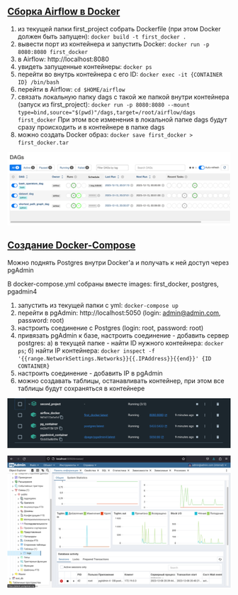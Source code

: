 ## [Сборка Airflow в Docker](https://github.com/romantitovmephi/airflow_in_docker/blob/main/first_project/README.md)

1) из текущей папки first_project собрать Dockerfile (при этом Docker должен быть запущен): ```docker build -t first_docker .```
2) вывести порт из контейнера и запустить Docker: ```docker run -p 8080:8080 first_docker```
3) в Airflow: http://localhost:8080
4) увидеть запущенные контейнеры: ```docker ps```
5) перейти во внутрь контейнера с его ID: ```docker exec -it {CONTAINER ID} /bin/bash```
6) перейти в Airflow: ```cd $HOME/airflow```
7) связать локальную папку dags с такой же папкой внутри контейнера (запуск из first_project): ```docker run -p 8080:8080 --mount type=bind,source="$(pwd)"/dags,target=/root/airflow/dags first_docker```
При этом все изменения в локальной папке dags будут сразу происходить и в контейнере в папке dags
8) можно создать Docker образ: ```docker save first_docker > first_docker.tar```

![Scheme1](https://github.com/romantitovmephi/airflow_in_docker/blob/main/first_project/dags.png?raw=true)

## [Создание Docker-Compose](https://github.com/romantitovmephi/airflow_in_docker/blob/main/second_project/README.md)
Можно поднять Postgres внутри Docker'а и получать к ней доступ через pgAdmin

В docker-compose.yml собраны вместе images: first_docker, postgres, pgadmin4
1) запустить из текущей папки с yml: ```docker-compose up```
2) перейти в pgAdmin: http://localhost:5050 (login: admin@admin.com, password: root)
3) настроить соединение c Postgres (login: root, password: root)
4) привязать pgAdmin к базе, настроить соединение - добавить сервер postgres: а) в текущей папке - найти ID нужного контейнера: ```docker ps```; б) найти IP контейнера: ```docker inspect -f '{{range.NetworkSettings.Networks}}{{.IPAddress}}{{end}}' {ID CONTAINER}```
5) настроить соединение - добавить IP в pgAdmin
6) можно создавать таблицы, останавливать контейнер, при этом все таблицы будут сохраняться в контейнере

![Scheme1](https://github.com/romantitovmephi/airflow_in_docker/blob/main/second_project/docker_compose.png?raw=true)

![Scheme1](https://github.com/romantitovmephi/airflow_in_docker/blob/main/second_project/pgAdmin.png?raw=true)



